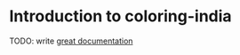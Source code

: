 # Introduction to coloring-india

TODO: write [great documentation](http://jacobian.org/writing/what-to-write/)
